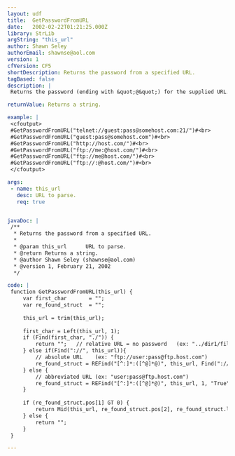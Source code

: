 ```yaml
---
layout: udf
title:  GetPasswordFromURL
date:   2002-02-22T01:21:25.000Z
library: StrLib
argString: "this_url"
author: Shawn Seley
authorEmail: shawnse@aol.com
version: 1
cfVersion: CF5
shortDescription: Returns the password from a specified URL.
tagBased: false
description: |
 Returns the password (ending with &quot;@&quot;) for the supplied URL. If no password is found, then returns an empty string. Works with any protocol that follows a &quot;username:password@&quot; syntax including ftp, telnet, and imap and others.

returnValue: Returns a string.

example: |
 <cfoutput>
 #GetPasswordFromURL("telnet://guest:pass@somehost.com:21/")#<br>
 #GetPasswordFromURL("guest:pass@somehost.com")#<br>
 #GetPasswordFromURL("http://host.com/")#<br>
 #GetPasswordFromURL("ftp://me:@host.com/")#<br>
 #GetPasswordFromURL("ftp://me@host.com/")#<br>
 #GetPasswordFromURL("ftp://:@host.com/")#<br>
 </cfoutput>

args:
 - name: this_url
   desc: URL to parse.
   req: true


javaDoc: |
 /**
  * Returns the password from a specified URL.
  * 
  * @param this_url      URL to parse. 
  * @return Returns a string. 
  * @author Shawn Seley (shawnse@aol.com) 
  * @version 1, February 21, 2002 
  */

code: |
 function GetPasswordFromURL(this_url) {
     var first_char       = "";
     var re_found_struct  = "";
     
     this_url = trim(this_url);
     
     first_char = Left(this_url, 1);
     if (Find(first_char, "./")) {
         return "";   // relative URL = no password   (ex: "../dir1/filename.html" or "/dir1/filename.html")
     } else if(Find("://", this_url)){
         // absolute URL    (ex: "ftp://user:pass@ftp.host.com")
         re_found_struct = REFind("[^:]*:([^@]*@)", this_url, Find("://", this_url)+3, "True");
     } else {
         // abbreviated URL (ex: "user:pass@ftp.host.com")
         re_found_struct = REFind("[^:]*:([^@]*@)", this_url, 1, "True");
     }
     
     if (re_found_struct.pos[1] GT 0) {
         return Mid(this_url, re_found_struct.pos[2], re_found_struct.len[2]-1);
     } else {
         return "";
     }
 }

---
```


